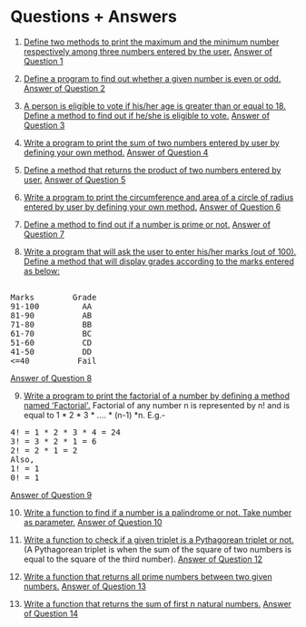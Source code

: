 # Questions + Answers
1. [Define two methods to print the maximum and the minimum number respectively among three numbers entered by the user.](https://www.java67.com/2019/05/how-to-find-largest-and-smallest-of-three-numbers-in-java.html)
[Answer of Question 1](https://github.com/RohanSahana/KK_DSA_Java_Bootcamp/blob/main/Assignments/04_Functions/Solutions/Ans_1.java)

2. [Define a program to find out whether a given number is even or odd.](https://www.geeksforgeeks.org/java-program-to-check-if-a-given-integer-is-odd-or-even/)
[Answer of Question 2](https://github.com/RohanSahana/KK_DSA_Java_Bootcamp/blob/main/Assignments/04_Functions/Solutions/Ans_2.java)

3. [A person is eligible to vote if his/her age is greater than or equal to 18. Define a method to find out if he/she is eligible to vote.](https://www.efaculty.in/java-programs/voting-age-program-in-java/)
[Answer of Question 3](https://github.com/RohanSahana/KK_DSA_Java_Bootcamp/blob/main/Assignments/04_Functions/Solutions/Ans_3.java)

4. [Write a program to print the sum of two numbers entered by user by defining your own method.](https://code4coding.com/addition-of-two-numbers-in-java-using-method/)
[Answer of Question 4](https://github.com/RohanSahana/KK_DSA_Java_Bootcamp/blob/main/Assignments/04_Functions/Solutions/Ans_4.java)

5. [Define a method that returns the product of two numbers entered by user.](https://code4coding.com/java-program-to-multiply-two-numbers-using-method/)
[Answer of Question 5](https://github.com/RohanSahana/KK_DSA_Java_Bootcamp/blob/main/Assignments/04_Functions/Solutions/Ans_5.java)

6. [Write a program to print the circumference and area of a circle of radius entered by user by defining your own method.](https://beginnersbook.com/2014/01/java-program-to-calculate-area-and-circumference-of-circle/)
[Answer of Question 6](https://github.com/RohanSahana/KK_DSA_Java_Bootcamp/blob/main/Assignments/04_Functions/Solutions/Ans_6.java)

7. [Define a method to find out if a number is prime or not.](https://www.geeksforgeeks.org/java-program-to-check-if-a-number-is-prime-or-not/)
[Answer of Question 7](https://github.com/RohanSahana/KK_DSA_Java_Bootcamp/blob/main/Assignments/04_Functions/Solutions/Ans_7.java)

8. [Write a program that will ask the user to enter his/her marks (out of 100). Define a method that will display grades according to the marks entered as below:](https://www.techcrashcourse.com/2017/02/java-program-to-calculate-grade-of-students.html) <br/>
<pre> 
Marks        Grade 
91-100         AA 
81-90          AB 
71-80          BB 
61-70          BC 
51-60          CD 
41-50          DD 
<=40          Fail 
</pre>
[Answer of Question 8](https://github.com/RohanSahana/KK_DSA_Java_Bootcamp/blob/main/Assignments/04_Functions/Solutions/Ans_8.java)

9. [Write a program to print the factorial of a number by defining a method named 'Factorial'.](https://www.javatpoint.com/factorial-program-in-java)
Factorial of any number n is represented by n! and is equal to 1 * 2 * 3 * .... * (n-1) *n. E.g.- <br/>
<pre>
4! = 1 * 2 * 3 * 4 = 24 
3! = 3 * 2 * 1 = 6 
2! = 2 * 1 = 2 
Also, 
1! = 1 
0! = 1
</pre>
[Answer of Question 9](https://github.com/RohanSahana/KK_DSA_Java_Bootcamp/blob/main/Assignments/04_Functions/Solutions/Ans_9.java)

10. [Write a function to find if a number is a palindrome or not. Take number as parameter.](https://www.geeksforgeeks.org/check-if-a-number-is-palindrome/)
[Answer of Question 10](https://github.com/RohanSahana/KK_DSA_Java_Bootcamp/blob/main/Assignments/04_Functions/Solutions/Ans_10.java)

12. [Write a function to check if a given triplet is a Pythagorean triplet or not.](https://www.geeksforgeeks.org/find-pythagorean-triplet-in-an-unsorted-array/) (A Pythagorean triplet is when the sum of the square of two numbers is equal to the square of the third number).
[Answer of Question 12](https://github.com/RohanSahana/KK_DSA_Java_Bootcamp/blob/main/Assignments/04_Functions/Solutions/Ans_12.java)

13. [Write a function that returns all prime numbers between two given numbers.](https://www.geeksforgeeks.org/program-to-find-prime-numbers-between-given-interval/)
[Answer of Question 13](https://github.com/RohanSahana/KK_DSA_Java_Bootcamp/blob/main/Assignments/04_Functions/Solutions/Ans_13.java)

14. [Write a function that returns the sum of first n natural numbers.](https://www.geeksforgeeks.org/program-find-sum-first-n-natural-numbers/)
[Answer of Question 14](https://github.com/RohanSahana/KK_DSA_Java_Bootcamp/blob/main/Assignments/04_Functions/Solutions/Ans_14.java)

